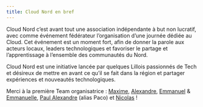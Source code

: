 ```yaml
---
title: Cloud Nord en bref
---
```

Cloud Nord c’est avant tout une association indépendante à but non lucratif, avec comme événement fédérateur l’organisation d’une journée dédiée au Cloud. Cet événement est un moment fort, afin de donner la parole aux acteurs locaux, leaders technologiques et favoriser le partage et l’apprentissage à l’ensemble des communautés du Nord.

Cloud Nord est une initiative lancée par quelques Lillois passionnés de Tech et désireux de mettre en avant ce qu’il se fait dans la région et partager expériences et nouveautés technologiques.

Merci à la première Team organisatrice : [Maxime](https://twitter.com/mderoullers), [Alexandre](https://twitter.com/a_vandekerkhove), [Emmanuel](https://twitter.com/EmmanuelDemey) & [Emmanuelle](https://twitter.com/EGouvart), [Paul Alexandre](https://www.linkedin.com/in/paulalexandrechretien/?originalSubdomain=fr) (alias Paco) et [Nicolas](https://www.linkedin.com/in/nicolaszago/) !